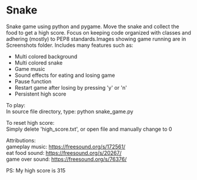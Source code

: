 # Snake

Snake game using python and pygame. Move the snake and collect the food to get a high score. Focus on keeping code organized with classes and adhering (mostly) to PEP8 standards.Images showing game running are in Screenshots folder.
Includes many features such as:
- Multi colored background
- Multi colored snake
- Game music
- Sound effects for eating and losing game
- Pause function
- Restart game after losing by pressing 'y' or 'n'
- Persistent high score

To play:  
In source file directory, type: python snake_game.py

To reset high score:  
Simply delete 'high_score.txt', or open file and manually change to 0

Attributions:  
gameplay music: https://freesound.org/s/172561/  
eat food sound: https://freesound.org/s/20267/  
game over sound: https://freesound.org/s/76376/  

PS: My high score is 315
